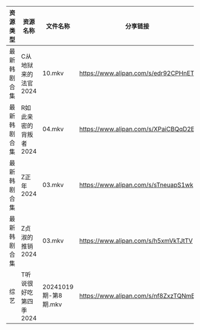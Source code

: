 | 资源类型   | 资源名称          | 文件名称              | 分享链接                                 | 更新时间                |
| ------ | ------------- | ----------------- | ------------------------------------ | ------------------- |
| 最新韩剧合集 | C从地狱来的法官2024  | 10.mkv            | https://www.alipan.com/s/edr92CPHnET | 2024-10-20 00:05:10 |
| 最新韩剧合集 | R如此亲密的背叛者2024 | 04.mkv            | https://www.alipan.com/s/XPaiCBQqD2E | 2024-10-20 00:05:59 |
| 最新韩剧合集 | Z正年2024       | 03.mkv            | https://www.alipan.com/s/sTneuapS1wk | 2024-10-20 00:06:20 |
| 最新韩剧合集 | Z贞淑的推销2024    | 03.mkv            | https://www.alipan.com/s/h5xmVkTJtTV | 2024-10-20 00:06:22 |
| 综艺     | T听说很好吃第四季2024 | 20241019期-第8期.mkv | https://www.alipan.com/s/nf8ZxzTQNmB | 2024-10-20 00:07:19 |
